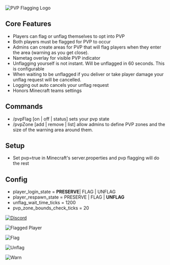 ![PVP Flagging Logo](img/pvp_flagging_logo)

## Core Features
- Players can flag or unflag themselves to opt into PVP
- Both players must be flagged for PVP to occur
- Admins can create areas for PVP that will flag players when they enter the area (warning as you get close).
- Nametag overlay for visible PVP indicator
- Unflagging yourself is not instant.  Will be unflagged in 60 seconds. This is configurable
- When waiting to be unflagged if you deliver or take player damage your unflag request will be cancelled.
- Logging out auto cancels your unflag request
- Honors Minecraft teams settings
 
## Commands
- /pvpFlag [on | off | status] sets your pvp state
- /pvpZone [add | remove | list] allow admins to define PVP zones and the size of the warning area around them.
 
## Setup
- Set pvp=true in Minecraft's server.properties and pvp flagging will do the rest

## Config
- player_login_state = **PRESERVE**| FLAG | UNFLAG
- player_respawn_state = PRESERVE | FLAG | **UNFLAG**
- unflag_wait_time_ticks = 1200
- pvp_zone_bounds_check_ticks = 20



[![Discord](https://img.shields.io/discord/1104430139275743293.svg?label=&amp;logo=discord&amp;logoColor=ffffff&amp;color=7389D8&amp;labelColor=6A7EC2&amp;style=for-the-badge)](https://discord.gg/aCvNWqz5)

![Flagged Player](https://media.forgecdn.net/attachments/797/812/pvp_flagging_image_1.png "Nametag")

![Flag](https://media.forgecdn.net/attachments/797/813/pvp_flagging_image_2.png "Flag")

![Unflag](https://media.forgecdn.net/attachments/797/814/pvp_flagging_image_3.png "Unflag")

![Warn](https://media.forgecdn.net/attachments/797/815/pvp_flagging_image_4.png "Warn")

